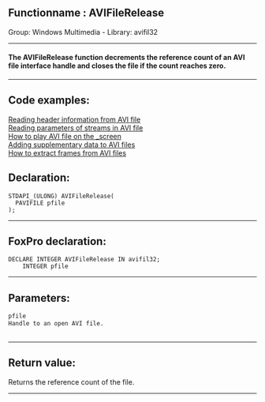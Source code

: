 <link rel="stylesheet" type="text/css" href="../../css/win32api.css">  
<link rel="stylesheet" href="https://cdnjs.cloudflare.com/ajax/libs/font-awesome/4.7.0/css/font-awesome.min.css">

## Functionname : AVIFileRelease
Group: Windows Multimedia - Library: avifil32    
***  


#### The AVIFileRelease function decrements the reference count of an AVI file interface handle and closes the file if the count reaches zero.
***  


## Code examples:
[Reading header information from AVI file](../../samples/sample_428.md)  
[Reading parameters of streams in AVI file](../../samples/sample_429.md)  
[How to play AVI file on the _screen](../../samples/sample_430.md)  
[Adding supplementary data to AVI files](../../samples/sample_481.md)  
[How to extract frames from AVI files](../../samples/sample_484.md)  

## Declaration:
```foxpro  
STDAPI_(ULONG) AVIFileRelease(
  PAVIFILE pfile
);  
```  
***  


## FoxPro declaration:
```foxpro  
DECLARE INTEGER AVIFileRelease IN avifil32;
	INTEGER pfile  
```  
***  


## Parameters:
```txt  
pfile
Handle to an open AVI file.
  
```  
***  


## Return value:
Returns the reference count of the file.  
***  

